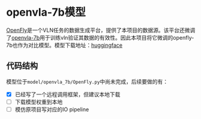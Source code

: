 # openvla-7b模型

[OpenFly](https://github.com/SHAILAB-IPEC/OpenFly-Platform)是一个VLN任务的数据生成平台，提供了本项目的数据源。该平台还微调了[openvla-7b](https://github.com/SHAILAB-IPEC/OpenFly-Platform#download-pretrained-weights)用于训练vln验证其数据的有效性。因此本项目将它微调的openfly-7b也作为对比模型。模型下载地址：[huggingface](https://huggingface.co/IPEC-COMMUNITY/openfly-agent-7b)

## 代码结构

模型位于`model/openvla_7b/OpenFly.py`中尚未完成，后续要做的有：

- [x] 已经写了一个远程调用框架，但建议本地下载
- [ ] 下载模型权重到本地
- [ ] 模仿原项目写对应的IO pipeline
